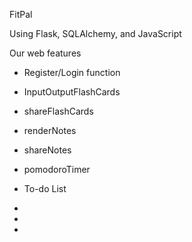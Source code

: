 FitPal

Using Flask, SQLAlchemy, and JavaScript

Our web features

  - Register/Login function

  - InputOutputFlashCards

  - shareFlashCards

  - renderNotes

  - shareNotes

  - pomodoroTimer

  - To-do List

  -

  -

  -

